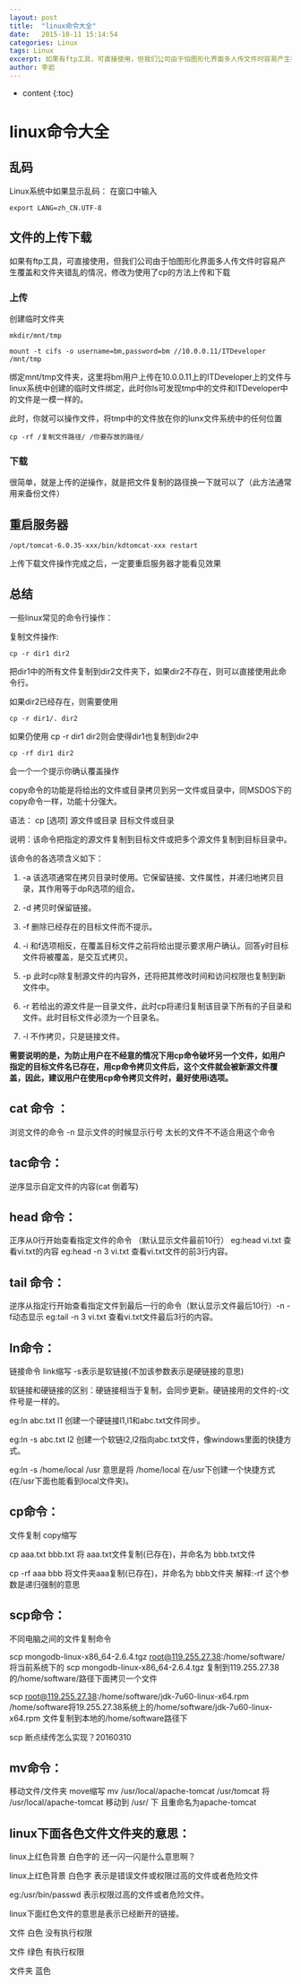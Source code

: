 ```yaml
---
layout: post
title:  "linux命令大全"
date:   2015-10-11 15:14:54
categories: Linux
tags: Linux
excerpt: 如果有ftp工具，可直接使用，但我们公司由于怕图形化界面多人传文件时容易产生覆盖和文件夹错乱的情况，修改为使用了cp的方法上传和下载
author:	李岩
---
```


* content
{:toc}

#	linux命令大全

##		乱码
Linux系统中如果显示乱码：
在窗口中输入
	
	export LANG=zh_CN.UTF-8

##		文件的上传下载

如果有ftp工具，可直接使用，但我们公司由于怕图形化界面多人传文件时容易产生覆盖和文件夹错乱的情况，修改为使用了cp的方法上传和下载

###		上传

创建临时文件夹

	mkdir/mnt/tmp

	mount -t cifs -o username=bm,password=bm //10.0.0.11/ITDeveloper /mnt/tmp
	
绑定mnt/tmp文件夹，这里将bm用户上传在10.0.0.11上的ITDeveloper上的文件与linux系统中创建的临时文件绑定，此时你ls可发现tmp中的文件和ITDeveloper中的文件是一模一样的。

此时，你就可以操作文件，将tmp中的文件放在你的lunx文件系统中的任何位置

	cp -rf /复制文件路径/ /你要存放的路径/

###		下载
很简单，就是上传的逆操作，就是把文件复制的路径换一下就可以了（此方法通常用来备份文件）



##		重启服务器

	/opt/tomcat-6.0.35-xxx/bin/kdtomcat-xxx restart

上传下载文件操作完成之后，一定要重启服务器才能看见效果

##	总结

一些linux常见的命令行操作：


复制文件操作:

	cp -r dir1 dir2
把dir1中的所有文件复制到dir2文件夹下，如果dir2不存在，则可以直接使用此命令行。

如果dir2已经存在，则需要使用
	
	cp -r dir1/. dir2
如果仍使用 cp -r dir1 dir2则会使得dir1也复制到dir2中

	cp -rf dir1 dir2
会一个一个提示你确认覆盖操作

copy命令的功能是将给出的文件或目录拷贝到另一文件或目录中，同MSDOS下的copy命令一样，功能十分强大。

语法： cp [选项] 源文件或目录 目标文件或目录

说明：该命令把指定的源文件复制到目标文件或把多个源文件复制到目标目录中。

该命令的各选项含义如下：

1.	-a 该选项通常在拷贝目录时使用。它保留链接、文件属性，并递归地拷贝目录，其作用等于dpR选项的组合。

2.	-d 拷贝时保留链接。
3.	-f 删除已经存在的目标文件而不提示。
4.	-i 和f选项相反，在覆盖目标文件之前将给出提示要求用户确认。回答y时目标文件将被覆盖，是交互式拷贝。
5.	-p 此时cp除复制源文件的内容外，还将把其修改时间和访问权限也复制到新文件中。
6.	-r 若给出的源文件是一目录文件，此时cp将递归复制该目录下所有的子目录和文件。此时目标文件必须为一个目录名。
7.	-l 不作拷贝，只是链接文件。

**需要说明的是，为防止用户在不经意的情况下用cp命令破坏另一个文件，如用户指定的目标文件名已存在，用cp命令拷贝文件后，这个文件就会被新源文件覆盖，因此，建议用户在使用cp命令拷贝文件时，最好使用i选项。**

##		cat 命令 ：

浏览文件的命令  -n 显示文件的时候显示行号  太长的文件不不适合用这个命令

##		tac命令：
逆序显示自定文件的内容(cat 倒着写)

##		head 命令：
正序从0行开始查看指定文件的命令 （默认显示文件最前10行）
eg:head vi.txt  查看vi.txt的内容
eg:head -n 3 vi.txt 查看vi.txt文件的前3行内容。
 
##		tail 命令：
逆序从指定行开始查看指定文件到最后一行的命令（默认显示文件最后10行）-n   -f动态显示
eg:tail -n 3 vi.txt   查看vi.txt文件最后3行的内容。
 
##		ln命令：
链接命令  link缩写   -s表示是软链接(不加该参数表示是硬链接的意思)

软链接和硬链接的区别：硬链接相当于复制，会同步更新。硬链接用的文件的-i文件号是一样的。

eg:ln abc.txt l1   创建一个硬链接l1,l1和abc.txt文件同步。

eg:ln -s abc.txt l2 创建一个软链l2,l2指向abc.txt文件，像windows里面的快捷方式。

eg:ln -s /home/local /usr  意思是将 /home/local 在/usr下创建一个快捷方式(在/usr下面也能看到local文件夹)。

 
##		cp命令：

文件复制    copy缩写

cp aaa.txt bbb.txt  将 aaa.txt文件复制(已存在)，并命名为 bbb.txt文件

cp -rf aaa bbb  将文件夹aaa复制(已存在)，并命名为 bbb文件夹    解释:-rf 这个参数是递归强制的意思
 

##		scp命令：

不同电脑之间的文件复制命令

scp mongodb-linux-x86_64-2.6.4.tgz root@119.255.27.38:/home/software/将当前系统下的 scp mongodb-linux-x86_64-2.6.4.tgz 复制到119.255.27.38的/home/software/路径下面拷贝一个文件
 
scp root@119.255.27.38:/home/software/jdk-7u60-linux-x64.rpm /home/software将19.255.27.38系统上的/home/software/jdk-7u60-linux-x64.rpm 文件复制到本地的/home/software路径下

scp 断点续传怎么实现？20160310
 
 
##		mv命令：
移动文件/文件夹     move缩写
mv   /usr/local/apache-tomcat   /usr/tomcat   将 /usr/local/apache-tomcat  移动到 /usr/ 下 且重命名为apache-tomcat


##		linux下面各色文件文件夹的意思： 

  linux上红色背景   白色字的  还一闪一闪是什么意思啊？

  linux上红色背景 白色字 表示是错误文件或权限过高的文件或者危险文件

  eg:/usr/bin/passwd  表示权限过高的文件或者危险文件。

  linux下面红色文件的意思是表示已经断开的链接。

  文件       白色    没有执行权限 

  文件       绿色    有执行权限 

  文件夹   蓝色
